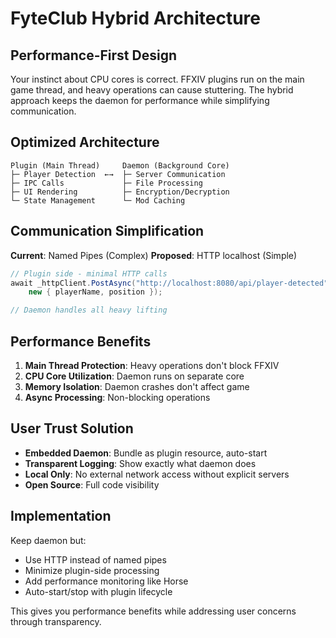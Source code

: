 # FyteClub Hybrid Architecture

## Performance-First Design

Your instinct about CPU cores is correct. FFXIV plugins run on the main game thread, and heavy operations can cause stuttering. The hybrid approach keeps the daemon for performance while simplifying communication.

## Optimized Architecture

```
Plugin (Main Thread)     Daemon (Background Core)
├─ Player Detection  ←→  ├─ Server Communication
├─ IPC Calls             ├─ File Processing  
├─ UI Rendering          ├─ Encryption/Decryption
└─ State Management      └─ Mod Caching
```

## Communication Simplification

**Current**: Named Pipes (Complex)
**Proposed**: HTTP localhost (Simple)

```csharp
// Plugin side - minimal HTTP calls
await _httpClient.PostAsync("http://localhost:8080/api/player-detected", 
    new { playerName, position });

// Daemon handles all heavy lifting
```

## Performance Benefits

1. **Main Thread Protection**: Heavy operations don't block FFXIV
2. **CPU Core Utilization**: Daemon runs on separate core
3. **Memory Isolation**: Daemon crashes don't affect game
4. **Async Processing**: Non-blocking operations

## User Trust Solution

- **Embedded Daemon**: Bundle as plugin resource, auto-start
- **Transparent Logging**: Show exactly what daemon does
- **Local Only**: No external network access without explicit servers
- **Open Source**: Full code visibility

## Implementation

Keep daemon but:
- Use HTTP instead of named pipes
- Minimize plugin-side processing
- Add performance monitoring like Horse
- Auto-start/stop with plugin lifecycle

This gives you performance benefits while addressing user concerns through transparency.
